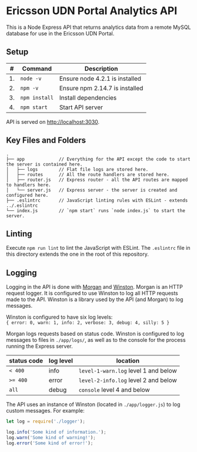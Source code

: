 # Ericsson UDN Portal Analytics API

This is a Node Express API that returns analytics data from a remote MySQL database for use in the Ericsson UDN Portal.

## Setup

| #  | Command       | Description                       |
|----|---------------|-----------------------------------|
| 1. | `node -v`     | Ensure node 4.2.1 is installed    |
| 2. | `npm -v`      | Ensure npm 2.14.7 is installed    |
| 3. | `npm install` | Install dependencies              |
| 4. | `npm start`   | Start API server                  |

API is served on [http://localhost:3030](http://localhost:3030).


## Key Files and Folders
```
.
├── app             // Everything for the API except the code to start the server is contained here.
│   ├── logs        // Flat file logs are stored here.
│   ├── routes      // All the route handlers are stored here.
│   ├── router.js   // Express router - all the API routes are mapped to handlers here.
│   └── server.js   // Express server - the server is created and configured here.
├── .eslintrc       // JavaScript linting rules with ESLint - extends ../.eslintrc
└── index.js        // `npm start` runs `node index.js` to start the server.
```

## Linting
Execute `npm run lint` to lint the JavaScript with ESLint. The `.eslintrc` file in this directory extends the one in the root of this repository.

## Logging
Logging in the API is done with [Morgan](https://github.com/expressjs/morgan) and [Winston](https://github.com/winstonjs/winston). Morgan is an HTTP request logger. It is configured to use Winston to log all HTTP requests made to the API. Winston is a library used by the API (and Morgan) to log messages.

Winston is configured to have six log levels:  
`{ error: 0, warn: 1, info: 2, verbose: 3, debug: 4, silly: 5 }`

Morgan logs requests based on status code. Winston is configured to log messages to files in `./app/logs/`, as well as to the console for the process running the Express server.

| status code | log level | location                             |
|-------------|-----------|--------------------------------------|
| `< 400`     | info      | `level-1-warn.log` level 1 and below |
| `>= 400`    | error     | `level-2-info.log` level 2 and below |
| `all`       | debug     | `console` level 4 and below          |

The API uses an instance of Winston (located in `./app/logger.js`) to log custom messages. For example:

```js
let log = require('./logger');

log.info('Some kind of information.');
log.warn('Some kind of warning!');
log.error('Some kind of error!');
```
